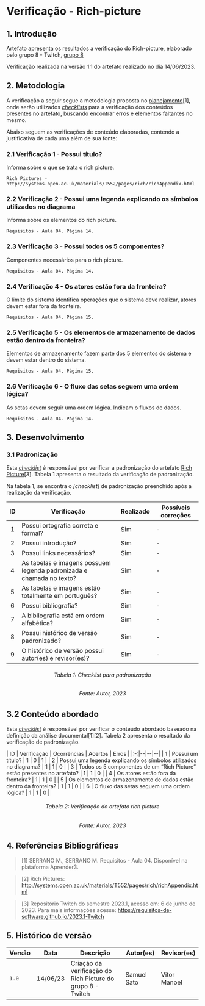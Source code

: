 # Verificação - Rich-picture

## 1. Introdução

Artefato apresenta os resultados a verificação do Rich-picture, elaborado pelo grupo 8 - Twitch, [grupo 8](https://requisitos-de-software.github.io/2023.1-Twitch)

Verificação realizada na versão 1.1 do artefato realizado no dia 14/06/2023.

## 2. Metodologia

A verificação a seguir segue a metodologia proposta no [planejamento](../planejamento.md)[1], onde serão utilizados _[checklists](../../planejamento/glossario.md#Checklist)_ para a verificação dos conteúdos presentes no artefato, buscando encontrar erros e elementos faltantes no mesmo.

Abaixo seguem as verificações de conteúdo elaboradas, contendo a justificativa de cada uma além de sua fonte:

### 2.1 Verificação 1 - Possui título?

Informa sobre o que se trata o rich picture.

`Rich Pictures - http://systems.open.ac.uk/materials/T552/pages/rich/richAppendix.html`

### 2.2 Verificação 2 - Possui uma legenda explicando os símbolos utilizados no diagrama

Informa sobre os elementos do rich picture.

`Requisitos - Aula 04. Página 14.`

### 2.3 Verificação 3 - Possui todos os 5 componentes?

Componentes necessários para o rich picture.

`Requisitos - Aula 04. Página 14.`

### 2.4 Verificação 4 - Os atores estão fora da fronteira?

O limite do sistema identifica operações que o sistema deve realizar, atores devem estar fora da fronteira.

`Requisitos - Aula 04. Página 15.`

### 2.5 Verificação 5 - Os elementos de armazenamento de dados estão dentro da fronteira? 

Elementos de armazenamento fazem parte dos 5 elementos do sistema e devem estar dentro do sistema.

`Requisitos - Aula 04. Página 15.`

### 2.6 Verificação 6 - O fluxo das setas seguem uma ordem lógica?

As setas devem seguir uma ordem lógica. Indicam o fluxos de dados.

`Requisitos - Aula 04. Página 14.`

## 3. Desenvolvimento

### 3.1 Padronização

Esta  _[checklist](../planejamento/glossario.md#Checklist)_ é responsável por verificar a padronização do artefato [Rich Picture](https://https://requisitos-de-software.github.io/2023.1-Twitch/pre_rastreabilidade/rich_picture/)[3]. Tabela 1 apresenta o resultado da verificação de padronização.

Na tabela 1, se encontra o _[checklist]_ de padronização preenchido após a realização da verificação.

<center>

| ID | Verificação | Realizado | Possíveis correções | 
|:-:|--|--|--|
| 1 | Possui ortografia correta e formal? | Sim | - |
| 2 | Possui introdução? | Sim | - |
| 3 | Possui links necessários? | Sim | - |
| 4 | As tabelas e imagens possuem legenda padronizada e chamada no texto? | Sim | - |
| 5 | As tabelas e imagens estão totalmente em português? | Sim | - |
| 6 | Possui bibliografia? | Sim | - |
| 7 | A bibliografia está em ordem alfabética? | Sim | - |
| 8 | Possui histórico de versão padronizado? | Sim | - |
| 9 | O histórico de versão possui autor(es) e revisor(es)? | Sim | - |

</center>

<h6 align="center">Tabela 1: Checklist para padronização</h6>
<h6 align="center">Fonte: Autor, 2023</h6>

## 3.2 Conteúdo abordado

Esta _[checklist](../planejamento/glossario.md#Checklist)_ é responsável por verificar o conteúdo abordado baseado na definição da análise documental[1][2]. Tabela 2 apresenta o resultado da verificação de padronização.

| ID | Verificação | Ocorrências | Acertos | Erros |
|:-:|--|--|--|
| 1 | Possui um título? | 1 | 0 | 1 |
| 2 | Possui uma legenda explicando os símbolos utilizados no diagrama? | 1 | 1 | 0 |
| 3 | Todos os 5 componentes de um “Rich Picture” estão presentes no artefato? | 1 | 1 | 0 |
| 4 | Os atores estão fora da fronteira? | 1 | 1 | 0 |
| 5 | Os elementos de armazenamento de dados estão dentro da fronteira? | 1 | 1 | 0 |
| 6 | O fluxo das setas seguem uma ordem lógica? | 1 | 1 | 0 |

<h6 align="center">Tabela 2: Verificação do artefato rich picture</h6>
<h6 align="center">Fonte: Autor, 2023</h6>


## 4. Referências Bibliográficas

> [1] SERRANO M., SERRANO M. Requisitos - Aula 04. Disponível na plataforma Aprender3.

> [2] Rich Pictures: <http://systems.open.ac.uk/materials/T552/pages/rich/richAppendix.html>

> [3] Repositório Twitch do semestre 2023.1, acesso em: 6 de junho de 2023. Para mais informações acesse: <https://requisitos-de-software.github.io/2023.1-Twitch>

## 5. Histórico de versão

| Versão | Data     | Descrição                                        | Autor(es)   | Revisor(es)   |
| ------ | -------- | ------------------------------------------------ | ----------- | ------------- |
| `1.0`  | 14/06/23 | Criação da verificação do Rich Picture do grupo 8 - Twitch | Samuel Sato | Vitor Manoel |

